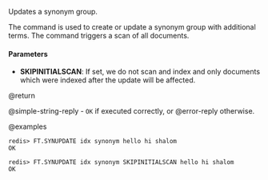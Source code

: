 Updates a synonym group.

The command is used to create or update a synonym group with additional terms. The command triggers a scan of all documents.

#### Parameters

* **SKIPINITIALSCAN**: If set, we do not scan and index and only documents which were indexed after the update will be affected.

@return

@simple-string-reply - `OK` if executed correctly, or @error-reply otherwise.

@examples

```
redis> FT.SYNUPDATE idx synonym hello hi shalom
OK
```
```
redis> FT.SYNUPDATE idx synonym SKIPINITIALSCAN hello hi shalom
OK
```
